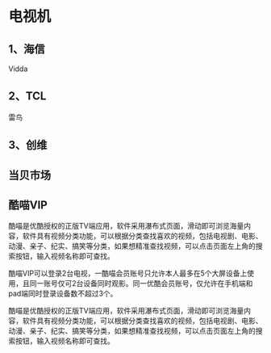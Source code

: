 # 电视机

## 1、海信
Vidda

## 2、TCL
雷鸟

## 3、创维

## 当贝市场

## 酷喵VIP
酷喵是优酷授权的正版TV端应用，软件采用瀑布式页面，滑动即可浏览海量内容，软件具有视频分类功能，可以根据分类查找喜欢的视频，包括电视剧、电影、动漫、亲子、纪实、搞笑等分类，如果想精准查找视频，可以点击页面左上角的搜索按钮，输入视频名称即可查找。

酷喵VIP可以登录2台电视，一酷喵会员账号只允许本人最多在5个大屏设备上使用，且同一账号仅可2台设备同时观影。同一优酷会员账号，仅允许在手机端和pad端同时登录设备数不超过3个。

酷喵是优酷授权的正版TV端应用，软件采用瀑布式页面，滑动即可浏览海量内容，软件具有视频分类功能，可以根据分类查找喜欢的视频，包括电视剧、电影、动漫、亲子、纪实、搞笑等分类，如果想精准查找视频，可以点击页面左上角的搜索按钮，输入视频名称即可查找。








